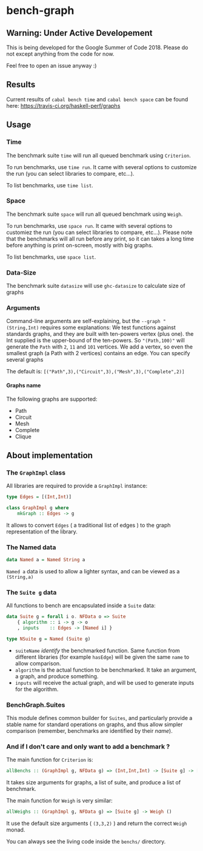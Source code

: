 ﻿# bench-graph

## Warning: Under Active Developement
This is being developed for the Google Summer of Code 2018.
Please do not except anything from the code for now. 

Feel free to open an issue anyway :)

## Results
Current results of `cabal bench time` and `cabal bench space` can be found here: https://travis-ci.org/haskell-perf/graphs

## Usage

### Time
The benchmark suite `time` will run all queued benchmark using `Criterion`.

To run benchmarks, use `time run`. It came with several options to customize the run (you can select libraries to compare, etc...).

To list benchmarks, use `time list`.

### Space

The benchmark suite `space` will run all queued benchmark using `Weigh`.

To run benchmarks, use `space run`. It came with several options to customiez the run (you can select libraries to compare, etc...).
Please note that the benchmarks will all run before any print, so it can takes a long time before anything is print on-screen, mostly with big graphs.

To list benchmarks, use `space list`.

### Data-Size
The benchmark suite `datasize` will use `ghc-datasize` to calculate size of graphs

### Arguments

Command-line arguments are self-explaining, but the `--graph "(String,Int)` requires some explanations:
We test functions against standards graphs, and they are built with ten-powers vertex (plus one). the Int supplied is the upper-bound of the ten-powers. So `"(Path,100)"` will generate the `Path` with `2`, `11` and `101` vertices. We add a vertex, so even the smallest graph (a Path with 2 vertices) contains an edge.
You can specify several graphs

The default is: `[("Path",3),("Circuit",3),("Mesh",3),("Complete",2)]`

#### Graphs name

The following graphs are supported:

* Path
* Circuit
* Mesh
* Complete
* Clique

## About implementation

### The `GraphImpl` class

All libraries are required to provide a `GraphImpl` instance:
```Haskell
type Edges = [(Int,Int)]

class GraphImpl g where
    mkGraph :: Edges -> g
```

It allows to convert `Edges` ( a traditional list of edges ) to the graph representation of the library.

### The Named data

```Haskell
data Named a = Named String a
```
`Named a` data is used to allow a lighter syntax, and can be viewed as a `(String,a)`

### The `Suite g` data

All functions to bench are encapsulated inside a `Suite` data:
```Haskell
data Suite g = forall i o. NFData o => Suite
    { algorithm :: i -> g -> o
    , inputs    :: Edges -> [Named i] }

type NSuite g = Named (Suite g)
```

* `suiteName` _identify_ the benchmarked function. Same function from different libraries (for example `hasEdge`) will be given the same `name` to allow comparison.
* `algorithm` is the actual function to be benchmarked. It take an argument, a graph, and produce something.
* `inputs` will receive the actual graph, and will be used to generate inputs for the algorithm.

### BenchGraph.Suites

This module defines common builder for `Suites`, and particularly provide a stable name for standard operations on graphs, and thus allow simpler comparison (remember, benchmarks are identified by their _name_).

### And if I don't care and only want to add a benchmark ?

The main function for `Criterion` is:
```Haskell
allBenchs :: (GraphImpl g, NFData g) => (Int,Int,Int) -> [Suite g] -> [Benchmark]
```

It takes size arguments for graphs, a list of suite, and produce a list of benchmark.

The main function for `Weigh` is very similar:
```Haskell
allWeighs :: (GraphImpl g, NFData g) => [Suite g] -> Weigh ()
```

It use the default size arguments ( `(3,3,2)` ) and return the correct `Weigh` monad.

You can always see the living code inside the `benchs/` directory.
